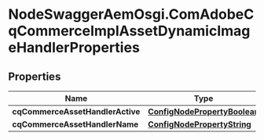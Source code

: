 # NodeSwaggerAemOsgi.ComAdobeCqCommerceImplAssetDynamicImageHandlerProperties

## Properties
Name | Type | Description | Notes
------------ | ------------- | ------------- | -------------
**cqCommerceAssetHandlerActive** | [**ConfigNodePropertyBoolean**](ConfigNodePropertyBoolean.md) |  | [optional] 
**cqCommerceAssetHandlerName** | [**ConfigNodePropertyString**](ConfigNodePropertyString.md) |  | [optional] 


